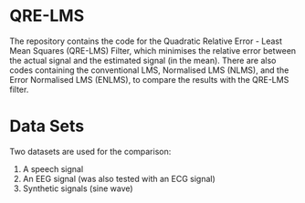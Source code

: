 # QRE-LMS
The repository contains the code for the Quadratic Relative Error - Least Mean Squares (QRE-LMS) Filter, which minimises the relative error between the actual signal and the estimated signal (in the mean).
There are also codes containing the conventional LMS, Normalised LMS (NLMS), and the Error Normalised LMS (ENLMS), to compare the results with the QRE-LMS filter. 
# Data Sets
Two datasets are used for the comparison: 
1. A speech signal
2. An EEG signal (was also tested with an ECG signal)
3. Synthetic signals (sine wave)


